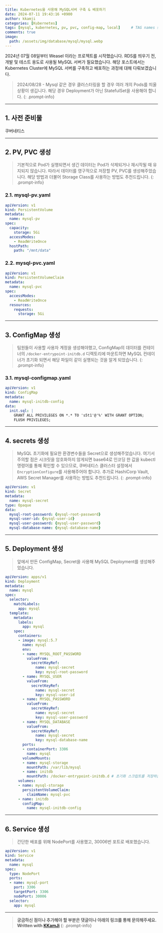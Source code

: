 ```yaml
---
title: Kubernetes을 사용해 MySQL서버 구축 & 배포하기
date: 2024-07-11 19:43:16 +0900
author: kkamji
categories: [Kubernetes]
tags: [mysql, kubernetes, pv, pvc, config-map, local]     # TAG names should always be lowercase
comments: true
image:
  path: /assets/img/database/mysql/mysql.webp
---
```


2024년 07월 08일부터 Weasel 이라는 프로젝트를 시작했습니다. RDS를 띄우기 전, 개발 및 테스트 용도로 사용될 MySQL 서버가 필요했습니다.
해당 포스트에서는 Kubernetes Cluster에 MySQL 서버를 구축하고 배포하는 과정에 대해 다뤄보겠습니다.

> 2024/08/28 - Mysql 같은 경우 클러스터링을 할 경우 여러 개의 Pods를 띄울 상황이 생깁니다. 해당 경우 Deployment가 아닌 StatefulSet을 사용해야 합니다.
{: .prompt-info}

---

## 1. 사전 준비물

쿠버네티스

---

## 2. PV, PVC 생성

> 기본적으로 Pod가 실행되면서 생긴 데이터는 Pod가 삭제되거나 재시작될 때 유지되지 않습니다. 따라서 데이터를 영구적으로 저장할 PV, PVC를 생성해주었습니다. 해당 방법과 더불어 Storage Class를 사용하는 방법도 추천드립니다.
{: .prompt-info}

### 2.1. mysql-pv.yaml

```yaml
apiVersion: v1
kind: PersistentVolume
metadata:
  name: mysql-pv
spec:
  capacity:
    storage: 5Gi
  accessModes:
    - ReadWriteOnce
  hostPath:
    path: "/mnt/data"
```

### 2.2. mysql-pvc.yaml

```yaml
apiVersion: v1
kind: PersistentVolumeClaim
metadata:
  name: mysql-pvc
spec:
  accessModes:
    - ReadWriteOnce
  resources:
    requests:
      storage: 5Gi
```

---

## 3. ConfigMap 생성

> 팀원들이 사용할 사용자 계정을 생성해야했고, ConfigMap의 데이터를 컨테이너의 `/docker-entrypoint-initdb.d` 디렉토리에 마운트하면 MySQL 컨테이너가 초기화 되면서 해당 파일이 같이 실행되는 것을 알게 되었습니다.
{: .prompt-info}

### 3.1. mysql-configmap.yaml

```yaml
apiVersion: v1
kind: ConfigMap
metadata:
  name: mysql-initdb-config
data:
  init.sql: |
    GRANT ALL PRIVILEGES ON *.* TO 's5t1'@'%' WITH GRANT OPTION;
    FLUSH PRIVILEGES;
```

---

## 4. secrets 생성

> MySQL 초기화에 필요한 환경변수들을 Secret으로 생성해주었습니다. 여기서 주의할 점은 시크릿을 암호화하지 않게되면 base64로 인코딩 한 값을 kubectl 명령어를 통해 확인할 수 있으므로, 쿠버네티스 클러스터 설정에서 `EncryptionConfigure`를 사용해주어야 합니다. 추가로 HashiCorp Vault, AWS Secret Manager를 사용하는 방법도 추천드립니다.
{: .prompt-info}

```yaml
apiVersion: v1
kind: Secret
metadata:
  name: mysql-secret
type: Opaque
data:
  mysql-root-password: {mysql-root-password}
  mysql-user-id: {mysql-user-id}
  mysql-user-password: {mysql-user-password}
  mysql-database-name: {mysql-database-name}
```

---

## 5. Deployment 생성

> 앞에서 만든 ConfigMap, Secret을 사용해 MySQL Deployment를 생성해주었습니다.

```yaml
apiVersion: apps/v1
kind: Deployment
metadata:
  name: mysql
spec:
  selector:
    matchLabels:
      app: mysql
  template:
    metadata:
      labels:
        app: mysql
    spec:
      containers:
      - image: mysql:5.7
        name: mysql
        env:
        - name: MYSQL_ROOT_PASSWORD
          valueFrom:
            secretKeyRef:
              name: mysql-secret
              key: mysql-root-password
        - name: MYSQL_USER
          valueFrom:
            secretKeyRef:
              name: mysql-secret
              key: mysql-user-id
        - name: MYSQL_PASSWORD
          valueFrom:
            secretKeyRef:
              name: mysql-secret
              key: mysql-user-password
        - name: MYSQL_DATABASE
          valueFrom:
            secretKeyRef:
              name: mysql-secret
              key: mysql-database-name
        ports:
        - containerPort: 3306
          name: mysql
        volumeMounts:
        - name: mysql-storage
          mountPath: /var/lib/mysql
        - name: initdb
          mountPath: /docker-entrypoint-initdb.d # 초기화 스크립트를 저장하는 특별한 위치 디렉토리에 있는 모든 .sh, .sql, .sql.gz 파일이 자동으로 실행
      volumes:
      - name: mysql-storage
        persistentVolumeClaim:
          claimName: mysql-pvc
      - name: initdb
        configMap:
          name: mysql-initdb-config
```

---

## 6. Service 생성

> 간단한 배포를 위해 NodePort를 사용했고, 30006번 포트로 배포했습니다.

```yaml
apiVersion: v1
kind: Service
metadata:
  name: mysql
spec:
  type: NodePort
  ports:
  - name: mysql-port
    port: 3306
    targetPort: 3306
    nodePort: 30006
  selector:
    app: mysql
```

---
> **궁금하신 점이나 추가해야 할 부분은 댓글이나 아래의 링크를 통해 문의해주세요.**  
> **Written with [KKamJi](https://www.linkedin.com/in/taejikim/)**
{: .prompt-info}
